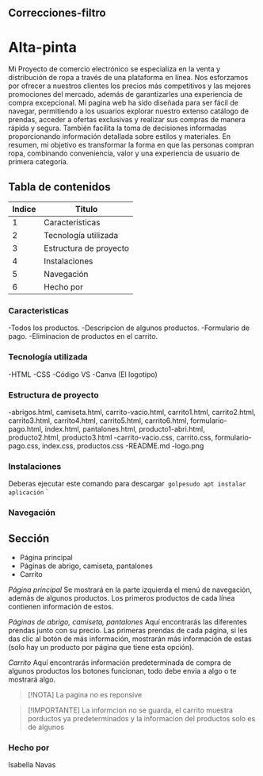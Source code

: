 ## Correcciones-filtro

# Alta-pinta
Mi Proyecto de comercio electrónico se especializa en la venta y distribución de ropa a través de una plataforma en línea. Nos esforzamos por ofrecer a nuestros clientes los precios más competitivos y las mejores promociones del mercado, además de garantizarles una experiencia de compra excepcional. Mi pagina web ha sido diseñada para ser fácil de navegar, permitiendo a los usuarios explorar nuestro extenso catálogo de prendas, acceder a ofertas exclusivas y realizar sus compras de manera rápida y segura. También facilita la toma de decisiones informadas proporcionando información detallada sobre estilos y materiales. En resumen, mi objetivo es transformar la forma en que las personas compran ropa, combinando conveniencia, valor y una experiencia de usuario de primera categoría.

## Tabla de contenidos
| Indice | Titulo |
|-- | -- |
| 1 | Caracteristicas|
| 2 | Tecnología utilizada|
| 3 | Estructura de proyecto |
| 4 | Instalaciones|
| 5 | Navegación |
| 6 |Hecho por |

###  Caracteristicas
-Todos los productos.
-Descripcion de algunos productos.
-Formulario de pago.
-Eliminacion de productos en el carrito.

###   Tecnología utilizada
-HTML
-CSS
-Código VS
-Canva (El logotipo)

### Estructura de proyecto
-abrigos.html, camiseta.html, carrito-vacio.html, carrito1.html, carrito2.html, carrito3.html, carrito4.html, carrito5.html, carrito6.html, formulario-pago.html, index.html, pantalones.html, producto1-abri.html, producto2.html, producto3.html -carrito-vacio.css, carrito.css, formulario-pago.css, index.css, productos.css -README.md -logo.png

###  Instalaciones
Deberas ejecutar este comando para descargar`` golpesudo apt instalar aplicación`` `

### Navegación
## Sección 
- Página principal
- Páginas de abrigo, camiseta, pantalones
- Carrito

*Página principal*
Se mostrará en la parte izquierda el menú de navegación, además de algunos productos. Los primeros productos de cada línea contienen información de estos.

*Páginas de abrigo, camiseta, pantalones*
Aquí encontrarás las diferentes prendas junto con su precio. Las primeras prendas de cada página, si les das clic al botón de más información, mostrarán más información de estas (solo hay un producto por página que tiene esta opción).

*Carrito*
Aquí encontrarás información predeterminada de compra de algunos productos los botones funcionan, todo debe envia a algo o te mostrará algo.


> [!NOTA]
>La pagina no es reponsive 

>[!IMPORTANTE]
> La informcion no se guarda, el carrito muestra porductos ya predeterminados y la informacion del productos solo es de algunos

### Hecho por
Isabella Navas
